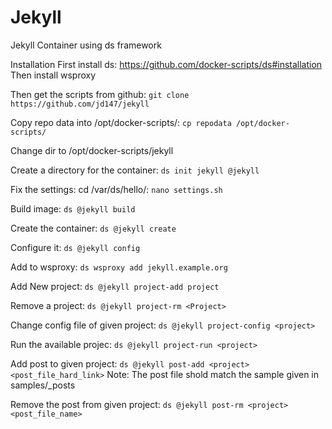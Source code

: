 # Jekyll
Jekyll Container using ds framework


Installation First install ds: 
https://github.com/docker-scripts/ds#installation Then install wsproxy

Then get the scripts from github: ```git clone https://github.com/jd147/jekyll```

Copy repo data into /opt/docker-scripts/: ```cp repodata /opt/docker-scripts/```

Change dir to /opt/docker-scripts/jekyll

Create a directory for the container: ```ds init jekyll @jekyll```

Fix the settings: cd /var/ds/hello/: ```nano settings.sh```

Build image: ```ds @jekyll build``` 

Create the container: ```ds @jekyll create``` 

Configure it: ```ds @jekyll config```

Add to wsproxy: ```ds wsproxy add jekyll.example.org```

Add New project: ```ds @jekyll project-add project```

Remove a project: ```ds @jekyll project-rm <Project>```

Change config file of given project: ```ds @jekyll project-config <project>``` 

Run the available projec: ```ds @jekyll project-run <project>```

Add post to given project: ```ds @jekyll post-add <project> <post_file_hard_link>```
Note: The post file shold match the sample given in samples/_posts

Remove the post from given project: ```ds @jekyll post-rm <project> <post_file_name>``` 
         
         


         
